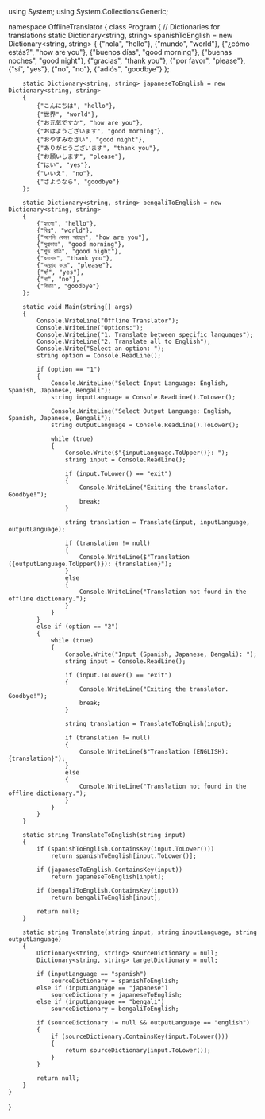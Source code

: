 using System;
using System.Collections.Generic;

namespace OfflineTranslator
{
    class Program
    {
        // Dictionaries for translations
        static Dictionary<string, string> spanishToEnglish = new Dictionary<string, string>
        {
            {"hola", "hello"},
            {"mundo", "world"},
            {"¿cómo estás?", "how are you"},
            {"buenos días", "good morning"},
            {"buenas noches", "good night"},
            {"gracias", "thank you"},
            {"por favor", "please"},
            {"sí", "yes"},
            {"no", "no"},
            {"adiós", "goodbye"}
        };

        static Dictionary<string, string> japaneseToEnglish = new Dictionary<string, string>
        {
            {"こんにちは", "hello"},
            {"世界", "world"},
            {"お元気ですか", "how are you"},
            {"おはようございます", "good morning"},
            {"おやすみなさい", "good night"},
            {"ありがとうございます", "thank you"},
            {"お願いします", "please"},
            {"はい", "yes"},
            {"いいえ", "no"},
            {"さようなら", "goodbye"}
        };

        static Dictionary<string, string> bengaliToEnglish = new Dictionary<string, string>
        {
            {"হ্যালো", "hello"},
            {"বিশ্ব", "world"},
            {"আপনি কেমন আছেন", "how are you"},
            {"সুপ্রভাত", "good morning"},
            {"শুভ রাত্রি", "good night"},
            {"ধন্যবাদ", "thank you"},
            {"অনুগ্রহ করে", "please"},
            {"হ্যাঁ", "yes"},
            {"না", "no"},
            {"বিদায়", "goodbye"}
        };

        static void Main(string[] args)
        {
            Console.WriteLine("Offline Translator");
            Console.WriteLine("Options:");
            Console.WriteLine("1. Translate between specific languages");
            Console.WriteLine("2. Translate all to English");
            Console.Write("Select an option: ");
            string option = Console.ReadLine();

            if (option == "1")
            {
                Console.WriteLine("Select Input Language: English, Spanish, Japanese, Bengali");
                string inputLanguage = Console.ReadLine().ToLower();

                Console.WriteLine("Select Output Language: English, Spanish, Japanese, Bengali");
                string outputLanguage = Console.ReadLine().ToLower();

                while (true)
                {
                    Console.Write($"{inputLanguage.ToUpper()}: ");
                    string input = Console.ReadLine();

                    if (input.ToLower() == "exit")
                    {
                        Console.WriteLine("Exiting the translator. Goodbye!");
                        break;
                    }

                    string translation = Translate(input, inputLanguage, outputLanguage);

                    if (translation != null)
                    {
                        Console.WriteLine($"Translation ({outputLanguage.ToUpper()}): {translation}");
                    }
                    else
                    {
                        Console.WriteLine("Translation not found in the offline dictionary.");
                    }
                }
            }
            else if (option == "2")
            {
                while (true)
                {
                    Console.Write("Input (Spanish, Japanese, Bengali): ");
                    string input = Console.ReadLine();

                    if (input.ToLower() == "exit")
                    {
                        Console.WriteLine("Exiting the translator. Goodbye!");
                        break;
                    }

                    string translation = TranslateToEnglish(input);

                    if (translation != null)
                    {
                        Console.WriteLine($"Translation (ENGLISH): {translation}");
                    }
                    else
                    {
                        Console.WriteLine("Translation not found in the offline dictionary.");
                    }
                }
            }
        }

        static string TranslateToEnglish(string input)
        {
            if (spanishToEnglish.ContainsKey(input.ToLower()))
                return spanishToEnglish[input.ToLower()];

            if (japaneseToEnglish.ContainsKey(input))
                return japaneseToEnglish[input];

            if (bengaliToEnglish.ContainsKey(input))
                return bengaliToEnglish[input];

            return null;
        }

        static string Translate(string input, string inputLanguage, string outputLanguage)
        {
            Dictionary<string, string> sourceDictionary = null;
            Dictionary<string, string> targetDictionary = null;

            if (inputLanguage == "spanish")
                sourceDictionary = spanishToEnglish;
            else if (inputLanguage == "japanese")
                sourceDictionary = japaneseToEnglish;
            else if (inputLanguage == "bengali")
                sourceDictionary = bengaliToEnglish;

            if (sourceDictionary != null && outputLanguage == "english")
            {
                if (sourceDictionary.ContainsKey(input.ToLower()))
                {
                    return sourceDictionary[input.ToLower()];
                }
            }

            return null;
        }
    }
}
